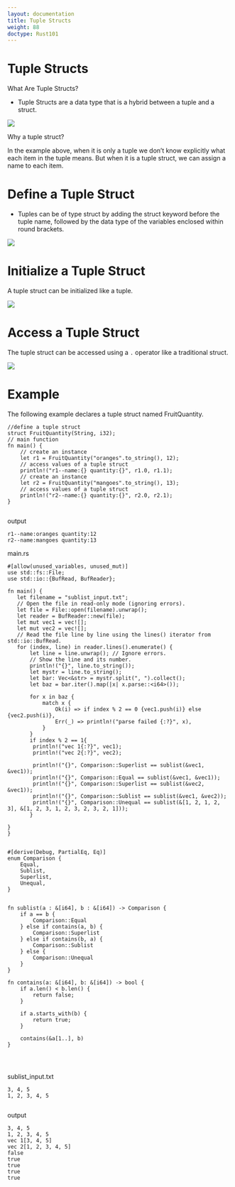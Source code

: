 ```yaml
---
layout: documentation
title: Tuple Structs
weight: 88
doctype: Rust101
---
```




# Tuple Structs

What Are Tuple Structs? 
- Tuple Structs are a data type that is a hybrid between a tuple and a struct.

![](https://raw.githubusercontent.com/sangam14/RustLabs/master/img/tuple-struct-ex1.png)

Why a tuple struct?

In the example above, when it is only a tuple we don’t know explicitly what each item in the tuple means. But when it is a tuple struct, we can assign a
name to each item.

 # Define a Tuple Struct 
- Tuples can be of type struct by adding the struct keyword before the tuple name, followed by the data type of the variables enclosed within round brackets.

![](https://raw.githubusercontent.com/sangam14/RustLabs/master/img/tuple-struct-syntax.png)

# Initialize a Tuple Struct 
A tuple struct can be initialized like a tuple.

![](https://raw.githubusercontent.com/sangam14/RustLabs/master/img/tuple-struct-init.png)

# Access a Tuple Struct 
The tuple struct can be accessed using a `.` operator like a traditional struct.

![](https://raw.githubusercontent.com/sangam14/RustLabs/master/img/tuple-struct-access.png)

# Example
The following example declares a tuple struct named FruitQuantity.
```
//define a tuple struct
struct FruitQuantity(String, i32);
// main function
fn main() {
    // create an instance
    let r1 = FruitQuantity("oranges".to_string(), 12);
    // access values of a tuple struct
    println!("r1--name:{} quantity:{}", r1.0, r1.1);
    // create an instance
    let r2 = FruitQuantity("mangoes".to_string(), 13);
    // access values of a tuple struct
    println!("r2--name:{} quantity:{}", r2.0, r2.1);   
}


```

output

```
r1--name:oranges quantity:12
r2--name:mangoes quantity:13

```


main.rs 
```
#[allow(unused_variables, unused_mut)]
use std::fs::File;
use std::io::{BufRead, BufReader};
 
fn main() {
   let filename = "sublist_input.txt";
   // Open the file in read-only mode (ignoring errors).
   let file = File::open(filename).unwrap();
   let reader = BufReader::new(file);
   let mut vec1 = vec![];
   let mut vec2 = vec![];
   // Read the file line by line using the lines() iterator from std::io::BufRead.
   for (index, line) in reader.lines().enumerate() {
       let line = line.unwrap(); // Ignore errors.
       // Show the line and its number.
       println!("{}", line.to_string());
       let mystr = line.to_string();
       let bar: Vec<&str> = mystr.split(", ").collect();
       let baz = bar.iter().map(|x| x.parse::<i64>());

       for x in baz {
           match x {
               Ok(i) => if index % 2 == 0 {vec1.push(i)} else {vec2.push(i)},
               Err(_) => println!("parse failed {:?}", x),
           }
       }
       if index % 2 == 1{
        println!("vec 1{:?}", vec1);  
        println!("vec 2{:?}", vec2);   
   
        println!("{}", Comparison::Superlist == sublist(&vec1, &vec1));
        println!("{}", Comparison::Equal == sublist(&vec1, &vec1));
        println!("{}", Comparison::Superlist == sublist(&vec2, &vec1));
        println!("{}", Comparison::Sublist == sublist(&vec1, &vec2));
        println!("{}", Comparison::Unequal == sublist(&[1, 2, 1, 2, 3], &[1, 2, 3, 1, 2, 3, 2, 3, 2, 1]));
       }

}
}


#[derive(Debug, PartialEq, Eq)]
enum Comparison {
    Equal,
    Sublist,
    Superlist,
    Unequal,
}


fn sublist(a : &[i64], b : &[i64]) -> Comparison {
    if a == b {
        Comparison::Equal
    } else if contains(a, b) {
        Comparison::Superlist
    } else if contains(b, a) {
        Comparison::Sublist
    } else {
        Comparison::Unequal
    }
}

fn contains(a: &[i64], b: &[i64]) -> bool {
    if a.len() < b.len() {
        return false;
    }

    if a.starts_with(b) {
        return true;
    }

    contains(&a[1..], b)
}




```
sublist_input.txt

```
3, 4, 5
1, 2, 3, 4, 5


```
output 

```
3, 4, 5
1, 2, 3, 4, 5
vec 1[3, 4, 5]
vec 2[1, 2, 3, 4, 5]
false
true
true
true
true



```


